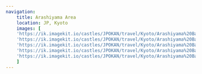 ```yaml
---
navigation:
    title: Arashiyama Area
    location: JP, Kyoto
    images: [
    'https://ik.imagekit.io/castles/JPOKAN/travel/Kyoto/Arashiyama%20Bamboo%20Forest%20/2Z7A0521.jpg?updatedAt=1736779974026',
    'https://ik.imagekit.io/castles/JPOKAN/travel/Kyoto/Arashiyama%20Bamboo%20Forest%20/2Z7A0517_01.jpg?updatedAt=1736779973979',
    'https://ik.imagekit.io/castles/JPOKAN/travel/Kyoto/Arashiyama%20Bamboo%20Forest%20/2Z7A0496_01.jpg?updatedAt=1736779973880',
    'https://ik.imagekit.io/castles/JPOKAN/travel/Kyoto/Arashiyama%20Bamboo%20Forest%20/2Z7A0552_01.jpg?updatedAt=1736779973663',
    'https://ik.imagekit.io/castles/JPOKAN/travel/Kyoto/Arashiyama%20Bamboo%20Forest%20/2Z7A0669.jpg?updatedAt=1736779973637'
    ]
---
```

#
